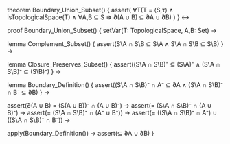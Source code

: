 theorem Boundary_Union_Subset() {
  assert(
    ∀T(T = ⟨S,τ⟩ ∧ isTopologicalSpace(T) ∧
    ∀A,B ⊆ S ⇒
    ∂(A ∪ B) ⊆ ∂A ∪ ∂B)
  )
} ↔

proof Boundary_Union_Subset() {
  setVar(T: TopologicalSpace, A,B: Set) →
  
  lemma Complement_Subset() {
    assert(S\A ∩ S\B ⊆ S\A ∧ S\A ∩ S\B ⊆ S\B)
  } →
  
  lemma Closure_Preserves_Subset() {
    assert((S\A ∩ S\B)⁻ ⊆ (S\A)⁻ ∧ (S\A ∩ S\B)⁻ ⊆ (S\B)⁻)
  } →
  
  lemma Boundary_Definition() {
    assert((S\A ∩ S\B)⁻ ∩ A⁻ ⊆ ∂A ∧ (S\A ∩ S\B)⁻ ∩ B⁻ ⊆ ∂B)
  } →
  
  assert(∂(A ∪ B) = (S\(A ∪ B))⁻ ∩ (A ∪ B)⁻) →
  assert(= (S\A ∩ S\B)⁻ ∩ (A ∪ B)⁻) →
  assert(= (S\A ∩ S\B)⁻ ∩ (A⁻ ∪ B⁻)) →
  assert(= ((S\A ∩ S\B)⁻ ∩ A⁻) ∪ ((S\A ∩ S\B)⁻ ∩ B⁻)) →
  
  apply(Boundary_Definition()) →
  assert(⊆ ∂A ∪ ∂B)
}